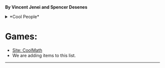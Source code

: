**By Vincent Jenei and Spencer Desenes**

<details>
  <summary>*Cool People*</summary>
  
  *Hayden Yoast*
</details>

# Games:
- [Site: CoolMath](http://coolmathgames.com "CoolMath") 
-  We are adding items to this list.

------------
